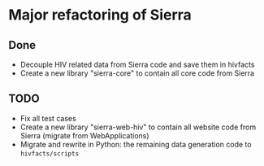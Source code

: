 # Major refactoring of Sierra

## Done
- Decouple HIV related data from Sierra code and save them in hivfacts
- Create a new library "sierra-core" to contain all core code from
  Sierra

## TODO
- Fix all test cases
- Create a new library "sierra-web-hiv" to contain all website code
  from Sierra (migrate from WebApplications)
- Migrate and rewrite in Python: the remaining data generation code
  to `hivfacts/scripts`
